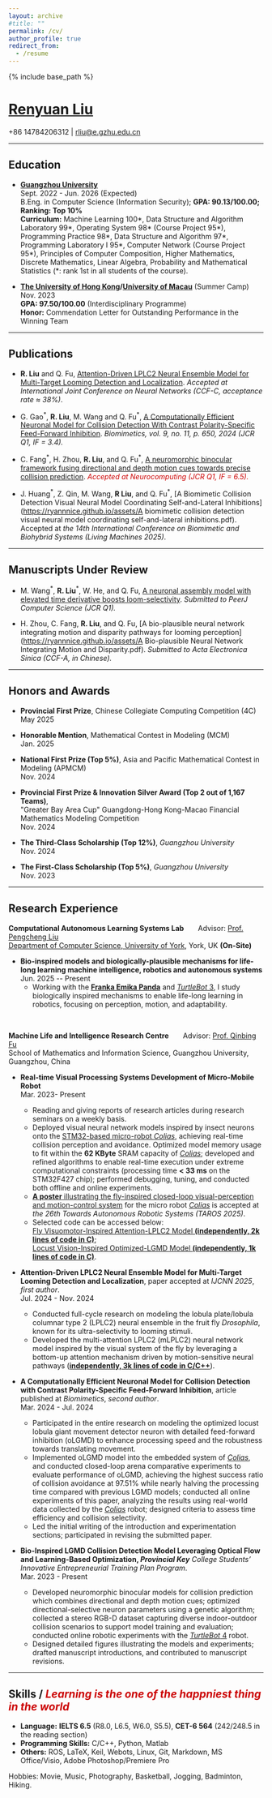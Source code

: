 ```yaml
---
layout: archive
#title: ""
permalink: /cv/
author_profile: true
redirect_from:
  - /resume
---
```


{% include base_path %}

# [Renyuan Liu](https://ryannnice.github.io)
+86 14784206312 | rliu@e.gzhu.edu.cn  

---
## Education

- **[Guangzhou University](https://english.gzhu.edu.cn/)**  
  Sept. 2022 - Jun. 2026 (Expected)  
  B.Eng. in Computer Science (Information Security); **GPA: 90.13/100.00; Ranking: Top 10%**  
  **Curriculum:** Machine Learning 100\*, Data Structure and Algorithm Laboratory 99\*, Operating System 98\* (Course Project 95\*), Programming Practice 98\*, Data Structure and Algorithm 97\*, Programming Laboratory I 95\*, Computer Network (Course Project 95\*), Principles of Computer Composition, Higher Mathematics, Discrete Mathematics, Linear Algebra, Probability and Mathematical Statistics (\*: rank 1st in all students of the course).

- **[The University of Hong Kong](https://www.hku.hk/)/[University of Macau](https://www.um.edu.mo/)** (Summer Camp)  
  Nov. 2023  
  **GPA: 97.50/100.00** (Interdisciplinary Programme)  
  **Honor:** Commendation Letter for Outstanding Performance in the Winning Team

---

## Publications

- **R. Liu** and Q. Fu, [Attention-Driven LPLC2 Neural Ensemble Model for Multi-Target Looming Detection and Localization](https://arxiv.org/abs/2504.04477). *Accepted at International Joint Conference on Neural Networks (CCF-C, acceptance rate ≈ 38%)*.

- G. Gao<sup>\*</sup>, **R. Liu**, M. Wang and Q. Fu<sup>\*</sup>, [A Computationally Efficient Neuronal Model for Collision Detection With Contrast Polarity-Specific Feed-Forward Inhibition](https://www.mdpi.com/2313-7673/9/11/650). *Biomimetics, vol. 9, no. 11, p. 650, 2024 (JCR Q1, IF = 3.4).*

- C. Fang<sup>\*</sup>, H. Zhou, **R. Liu**, and Q. Fu<sup>\*</sup>, [A neuromorphic binocular framework fusing directional and depth motion cues towards precise collision prediction](https://papers.ssrn.com/sol3/papers.cfm?abstract_id=5245992). *<font color = '#CC0000'>Accepted at Neurocomputing (JCR Q1, IF = 6.5).</font>*

- J. Huang<sup>\*</sup>, Z. Qin, M. Wang, **R Liu**, and Q. Fu<sup>\*</sup>, [A Biomimetic Collision Detection Visual Neural Model Coordinating Self-and-Lateral Inhibitions](https://ryannnice.github.io/assets/A biomimetic collision detection visual neural model coordinating self-and-lateral inhibitions.pdf). Accepted at *the 14th International Conference on Biomimetic and Biohybrid Systems (Living Machines 2025)*.

---
## Manuscripts Under Review

- M. Wang<sup>\*</sup>, **R. Liu**<sup>\*</sup>, W. He, and Q. Fu, [A neuronal assembly model with elevated time derivative boosts loom-selectivity](https://ryannnice.github.io/assets/peerj-reviewing-120521-v0.pdf). *Submitted to PeerJ Computer Science (JCR Q1).*

- H. Zhou, C. Fang, **R. Liu**, and Q. Fu, [A bio-plausible neural network integrating motion and disparity pathways for looming perception](https://ryannnice.github.io/assets/A Bio-plausible Neural Network Integrating Motion and Disparity.pdf). *Submitted to Acta Electronica Sinica (CCF-A, in Chinese).*


---

## Honors and Awards

- **Provincial First Prize**, Chinese Collegiate Computing Competition (4C)  
  May 2025
  
- **Honorable Mention**, Mathematical Contest in Modeling (MCM)  
  Jan. 2025

- **National First Prize (Top 5%)**, Asia and Pacific Mathematical Contest in Modeling (APMCM)  
  Nov. 2024

- **Provincial First Prize & Innovation Silver Award (Top 2 out of 1,167 Teams)**,  
  "Greater Bay Area Cup" Guangdong-Hong Kong-Macao Financial Mathematics Modeling Competition  
  Nov. 2024

- **The Third-Class Scholarship (Top 12%)**, *Guangzhou University*  
  Nov. 2024

- **The First-Class Scholarship (Top 5%)**, *Guangzhou University*  
  Nov. 2023

---

## Research Experience

**Computational Autonomous Learning Systems Lab**&emsp;&emsp;Advisor: [Prof. Pengcheng Liu](https://scholar.google.com/citations?user=VxmFgc0AAAAJ&hl=zh-CN)  
[Department of Computer Science, University of York](https://www.york.ac.uk/computer-science/research/), York, UK **(On-Site)**  

- **Bio-inspired models and biologically-plausible mechanisms for life-long learning machine intelligence, robotics and autonomous systems**  
  Jun. 2025 -- Present
  - Working with the [**Franka Emika Panda**](https://franka.de/) and [*TurtleBot* 3](https://www.turtlebot.com/turtlebot3/), I study biologically inspired mechanisms to enable life-long learning in robotics, focusing on perception, motion, and adaptability.  

&nbsp;

**Machine Life and Intelligence Research Centre**&emsp;&emsp;Advisor: [Prof. Qinbing Fu](https://scholar.google.com/citations?user=YIte1M8AAAAJ&hl=zh-CN)  
School of Mathematics and Information Science, Guangzhou University, Guangzhou, China  

- **Real-time Visual Processing Systems Development of Micro-Mobile Robot**  
  Mar. 2023- Present
  - Reading and giving reports of research articles during research seminars on a weekly basis.
  - Deployed visual neural network models inspired by insect neurons onto the [STM32-based micro-robot *Colias*](https://link.springer.com/chapter/10.1007/978-3-319-96728-8_17), achieving real-time collision perception and avoidance. Optimized model memory usage to fit within the **62 KByte** SRAM capacity of [*Colias*](https://link.springer.com/chapter/10.1007/978-3-319-96728-8_17); developed and refined algorithms to enable real-time execution under extreme computational constraints (processing time **< 33 ms** on the STM32F427 chip); performed debugging, tuning, and conducted both offline and online experiments.
  - [**A poster** illustrating the fly-inspired closed-loop visual-perception and motion-control system](https://ryannnice.github.io/assets/TAROS_2025_Poster_100.pdf) for the micro robot [*Colias*](https://link.springer.com/chapter/10.1007/978-3-319-96728-8_17) is accepted at *the 26th Towards Autonomous Robotic Systems (TAROS 2025)*.
  - Selected code can be accessed below:  
  [Fly Visuomotor-Inspired Attention-LPLC2 Model **(independently, 2k lines of code in C)**](https://github.com/Ryannnice/neuro-life-project);  
  [Locust Vision-Inspired Optimized-LGMD Model **(independently, 1k lines of code in C)**](https://github.com/Ryannnice/Optimized-LGMD).
		
		
		
- **Attention-Driven LPLC2 Neural Ensemble Model for Multi-Target Looming Detection and Localization**, paper accepted at *IJCNN 2025*, *first author*.  
  Jul. 2024 - Nov. 2024  
  - Conducted full-cycle research on modeling the lobula plate/lobula columnar type 2 (LPLC2) neural ensemble in the fruit fly *Drosophila*, known for its ultra-selectivity to looming stimuli.
  - Developed the multi-attention LPLC2 (mLPLC2) neural network model inspired by the visual system of the fly by leveraging a bottom-up attention mechanism driven by motion-sensitive neural pathways
([**independently, 3k lines of code in C/C++**](https://github.com/Ryannnice/Offline_Multi-Attention_LPLC2_Model)).

- **A Computationally Efficient Neuronal Model for Collision Detection with Contrast Polarity-Specific Feed-Forward Inhibition**, article published at *Biomimetics*, *second author*.  
  Mar. 2024 - Jul. 2024  
  - Participated in the entire research on modeling the optimized locust lobula giant movement detector neuron with detailed feed-forward inhibition (oLGMD) to enhance processing speed and the robustness towards translating movement.
  - Implemented oLGMD model into the embedded system of [*Colias*](https://link.springer.com/chapter/10.1007/978-3-319-96728-8_17), and conducted closed-loop arena comparative experiments to evaluate performance of oLGMD, achieving the highest success ratio of collision avoidance at 97.51% while nearly halving the processing time compared with previous LGMD models; conducted all online experiments of this paper, analyzing the results using real-world data collected by the [*Colias*](https://link.springer.com/chapter/10.1007/978-3-319-96728-8_17) robot; designed criteria to assess time efficiency and collision selectivity.
   - Led the initial writing of the introduction and experimentation sections; participated in revising the submitted paper.

- **Bio-Inspired LGMD Collision Detection Model Leveraging Optical Flow and Learning-Based Optimization, *Provincial Key*** *College Students’ Innovative Entrepreneurial Training Plan Program*.  
  Mar. 2023 - Present  
  - Developed neuromorphic binocular models for collision prediction which combines directional and depth motion cues; optimized directional-selective neuron parameters using a genetic algorithm; collected a stereo RGB-D dataset capturing diverse indoor-outdoor collision scenarios to support model training and evaluation; conducted online robotic experiments with the [*TurtleBot* 4](www.clearpathrobotics.com/turtlebot-4/) robot.
  - Designed detailed figures illustrating the models and experiments; drafted manuscript introductions, and contributed to manuscript revisions.

---


## Skills / ***<font color = '#CC0000'>Learning is the one of the happniest thing in the world</font>***

- **Language:** **IELTS 6.5** (R8.0, L6.5, W6.0, S5.5), **CET-6 564** (242/248.5 in the reading section)
- **Programming Skills:** C/C++, Python, Matlab
- **Others:** ROS, LaTeX, Keil, Webots, Linux, Git, Markdown, MS Office/Visio, Adobe Photoshop/Premiere Pro

Hobbies: Movie, Music, Photography, Basketball, Jogging, Badminton, Hiking.
